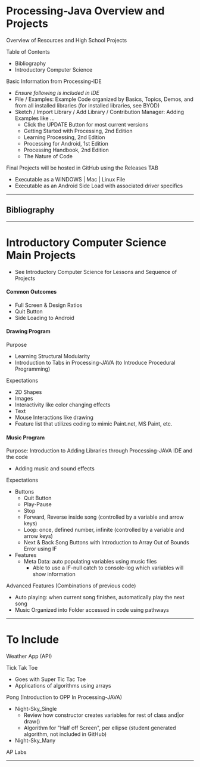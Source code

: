 # Processing-Java Overview and Projects
Overview of Resources and High School Projects

Table of Contents
- Bibliography
- Introductory Computer Science

Basic Information from Processing-IDE
- *Ensure following is included in IDE*
- File / Examples: Example Code organized by Basics, Topics, Demos, and from all installed libraries (for installed libraries, see BYOD)
- Sketch / Import Library / Add Library / Contribution Manager: Adding Examples like ...
  - Click the UPDATE Button for most current versions
  - Getting Started with Processing, 2nd Edition
  - Learning Processing, 2nd Edition
  - Processing for Android, 1st Edition
  - Processing Handbook, 2nd Edition
  - The Nature of Code

Final Projects will be hosted in GitHub using the Releases TAB
- Executable as a WINDOWS | Mac | Linux File
- Executable as an Android Side Load with associated driver specifics

---

## Bibliography


---

# Introductory Computer Science Main Projects
- See Introductory Computer Science for Lessons and Sequence of Projects

#### Common Outcomes
- Full Screen & Design Ratios
- Quit Button
- Side Loading to Android

#### Drawing Program

Purpose
- Learning Structural Modularity
- Introduction to Tabs in Processing-JAVA (to Introduce Procedural Programming)

Expectations
- 2D Shapes
- Images
- Interactivity like color changing effects
- Text
- Mouse Interactions like drawing
- Feature list that utilizes coding to mimic Paint.net, MS Paint, etc.

#### Music Program

Purpose: Introduction to Adding Libraries through Processing-JAVA IDE and the code
- Adding music and sound effects

Expectations
- Buttons
  - Quit Button
  - Play-Pause
  - Stop
  - Forward, Reverse inside song (controlled by a variable and arrow keys)
  - Loop: once, defined number, infinite (controlled by a variable and arrow keys)
  - Next & Back Song Buttons with Introduction to Array Out of Bounds Error using IF
- Features
  - Meta Data: auto populating variables using music files
    - Able to use a IF-null catch to console-log which variables will show information

Advanced Features (Combinations of previous code)
- Auto playing: when current song finishes, automatically play the next song
- Music Organized into Folder accessed in code using pathways

---

# To Include

Weather App (API)

Tick Tak Toe
- Goes with Super Tic Tac Toe
- Applications of algorithms using arrays

Pong (Introduction to OPP In Processing-JAVA)
- Night-Sky_Single
  - Review how constructor creates variables for rest of class and|or draw()
  - Algorithm for "Half off Screen", per ellipse (student generated algorithm, not included in GitHub)
- Night-Sky_Many

AP Labs

---
